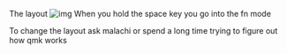 The layout
![img](https://github.com/banana-llarma/the-lochlan-keyboard-project/blob/main/img/lochlan's-65%25-keyboard.jpg)
When you hold the space key you go into the fn mode

To change the layout ask malachi or spend a long time trying to figure out how qmk works

